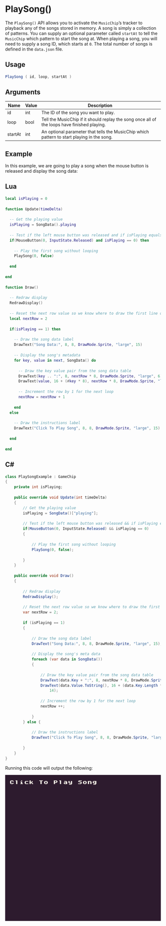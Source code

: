 # PlaySong()

The `PlaySong()` API allows you to activate the `MusicChip`’s tracker to playback any of the songs stored in memory. A song is simply a collection of patterns. You can supply an optional parameter called `startAt` to tell the `MusicChip` which pattern to start the song at. When playing a song, you will need to supply a song ID, which starts at `0`. The total number of songs is defined in the `data.json` file.

## Usage

```csharp
PlaySong ( id, loop, startAt )
```

## Arguments

| Name    | Value | Description                                                                                   |
|---------|-------|-----------------------------------------------------------------------------------------------|
| id      | int   | The ID of the song you want to play\.                                                         |
| loop    | bool  | Tell the MusicChip if it should replay the song once all of the loops have finished playing\. |
| startAt | int   | An optional parameter that tells the MusicChip which pattern to start playing in the song\.   |

## Example

In this example, we are going to play a song when the mouse button is released and display the song data:



## Lua

```lua
local isPlaying = 0

function Update(timeDelta)

  -- Get the playing value
  isPlaying = SongData().playing

  -- Test if the left mouse button was released and if isPlaying equals 0
  if(MouseButton(0, InputState.Released) and isPlaying == 0) then

    -- Play the first song without looping
    PlaySong(0, false)

  end

end

function Draw()

  -- Redraw display
  RedrawDisplay()

  -- Reset the next row value so we know where to draw the first line of text
  local nextRow = 2

  if(isPlaying == 1) then

    -- Draw the song data label
    DrawText("Song Data:", 8, 8, DrawMode.Sprite, "large", 15)

    -- Display the song's metadata
    for key, value in next, SongData() do

      -- Draw the key value pair from the song data table
      DrawText(key .. ":", 8, nextRow * 8, DrawMode.Sprite, "large", 6)
      DrawText(value, 16 + (#key * 8), nextRow * 8, DrawMode.Sprite, "large", 14)

      -- Increment the row by 1 for the next loop
      nextRow = nextRow + 1

    end 
  else

    -- Draw the instructions label
    DrawText("Click To Play Song", 8, 8, DrawMode.Sprite, "large", 15)

  end

end
```



## C#

```csharp
class PlaySongExample : GameChip
{
    private int isPlaying;

    public override void Update(int timeDelta)
    { 
        // Get the playing value
        isPlaying = SongData()["playing"];

        // Test if the left mouse button was released && if isPlaying equals 0
        if(MouseButton(0, InputState.Released) && isPlaying == 0)
        { 

            // Play the first song without looping
            PlaySong(0, false);

        }
    }

    public override void Draw()
    { 

        // Redraw display
        RedrawDisplay();

        // Reset the next row value so we know where to draw the first line of text
        var nextRow = 2;

        if (isPlaying == 1)
        {

            // Draw the song data label
            DrawText("Song Data:", 8, 8, DrawMode.Sprite, "large", 15);

            // Display the song's meta data
            foreach (var data in SongData())
            {

                // Draw the key value pair from the song data table
                DrawText(data.Key + ":", 8, nextRow * 8, DrawMode.Sprite, "large", 6);
                DrawText(data.Value.ToString(), 16 + (data.Key.Length * 8), nextRow * 8, DrawMode.Sprite, "large",
                    14);

                // Increment the row by 1 for the next loop
                nextRow ++;

            }
        } else { 

            // Draw the instructions label
            DrawText("Click To Play Song", 8, 8, DrawMode.Sprite, "large", 15);

        }
    }
}
```



Running this code will output the following:

![image alt text](images/PlaySongOutput_image_0.png)


